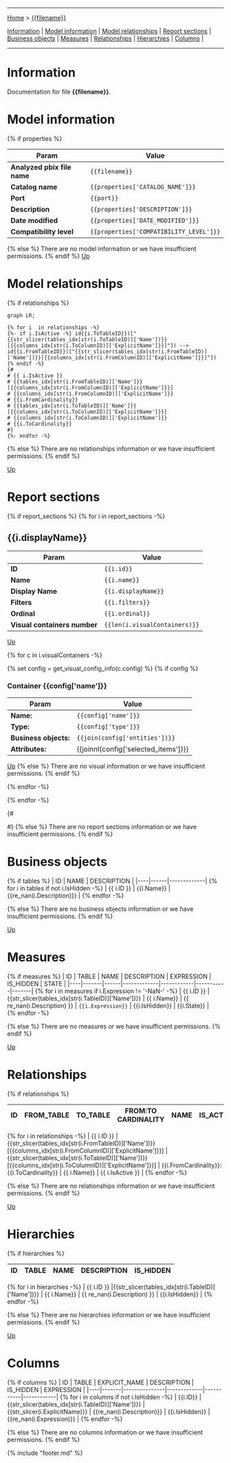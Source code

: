 ----

[Home](../home.md) > [{{filename}}]({{filename}}.md)

[Information](#information) | [Model information](#model-information) | [Model relationships](#model-relationships) | [Report sections](#report-sections) | [Business objects](#business-objects) | [Measures](#measures) | [Relationships](#relationships) | [Hierarchies](#hierarchies) | [Columns](#columns) | 

----

# Information

Documentation for file **{{filename}}**.

# Model information
{% if properties %}

| Param  | Value  |
|---|---|
| **Analyzed pbix file name** | `{{filename}}` | 
| **Catalog name** | `{{properties['CATALOG_NAME']}}` | 
| **Port** | `{{port}}`|
| **Description** | `{{properties['DESCRIPTION']}}` | 
| **Date modified** | `{{properties['DATE_MODIFIED']}}` | 
| **Compatibility level** | `{{properties['COMPATIBILITY_LEVEL']}}` | 

{% else %}
There are no model information or we have insufficient permissions.
{% endif %}
[Up](#)
# Model relationships
{% if relationships %}
```mermaid
graph LR;

{% for i  in relationships -%}
{%- if i.IsActive -%} id{{i.ToTableID}}(["{{str_slicer(tables_idx[str(i.ToTableID)]['Name'])}}[{{columns_idx[str(i.ToColumnID)]['ExplicitName']}}]"]) --> id{{i.FromTableID}}(["{{str_slicer(tables_idx[str(i.FromTableID)]['Name'])}}[{{columns_idx[str(i.FromColumnID)]['ExplicitName']}}]"])
{% endif -%}
{#
# {{ i.IsActive }} 
# {{tables_idx[str(i.FromTableID)]['Name']}}[{{columns_idx[str(i.FromColumnID)]['ExplicitName']}}] 
# {{columns_idx[str(i.FromColumnID)]['ExplicitName']}} 
# {{i.FromCardinality}} 
# {{tables_idx[str(i.ToTableID)]['Name']}}[{{columns_idx[str(i.ToColumnID)]['ExplicitName']}}] 
# {{columns_idx[str(i.ToColumnID)]['ExplicitName']}} 
# {{i.ToCardinality}} 
#}
{%- endfor -%}
```

{% else %}
There are no relationships information or we have insufficient permissions.
{% endif %}

[Up](#)

# Report sections
{% if report_sections %}
{% for i in report_sections -%}

## {{i.displayName}}

| Param  | Value  |
|---|---|
| **ID** | `{{i.id}}` |
| **Name** | `{{i.name}}` |
| **Display Name** | `{{i.displayName}}` |
| **Filters** | `{{i.filters}}` |
| **Ordinal** | `{{i.ordinal}}` |
| **Visual containers number** | `{{len(i.visualContainers)}}` |
[Up](#)

{% for c in i.visualContainers  -%}

{% set config = get_visual_config_info(c.config) %}
{% if config %}
### Container {{config['name']}} 

| Param  | Value  |
|---|---|
| **Name:** | `{{config['name']}}` |
| **Type:** | `{{config['type']}}` |
| **Business objects:**  | `{{join(config['entities'])}}` | 
| **Attributes:**  | {{joinnl(config['selected_items'])}} | 

[Up](#)
{% else %}
There are no visual information or we have insufficient permissions.
{% endif %}

{% endfor -%}

{% endfor -%}

{#

#}
{% else %}
There are no report sections information or we have insufficient permissions.
{% endif %}


# Business objects
{% if tables %}
| ID | NAME | DESCRIPTION | 
|----|------|-------------|
{% for i  in tables if not i.IsHidden -%}
| {{ i.ID }} | {{i.Name}} | {{re_nan(i.Description)}} |
{% endfor -%}

{% else %}
There are no business objects information or we have insufficient permissions.
{% endif %}


[Up](#)
# Measures

{% if measures %}
| ID | TABLE | NAME | DESCRIPTION | EXPRESSION | IS_HIDDEN | STATE |
|----|-------|------|-------------|------------|-----------|-------|
{% for i  in measures if i.Expression != '-NaN-' -%}
| {{ i.ID }} | {{str_slicer(tables_idx[str(i.TableID)]['Name'])}} | {{ i.Name}} | {{ re_nan(i.Description) }} | `{{i.Expression}}` | {{i.IsHidden}} |  {{i.State}} |  
{% endfor -%}

{% else %}
There are no measures or we have insufficient permissions.
{% endif %}

[Up](#)
# Relationships 
{% if relationships %}

| ID | FROM_TABLE | TO_TABLE | FROM:TO CARDINALITY | NAME | IS_ACTIVE  |
|----|------------|----------|---------------------|------|------------|
{% for i  in relationships -%}
| {{ i.ID }} | {{str_slicer(tables_idx[str(i.FromTableID)]['Name'])}}[{{columns_idx[str(i.FromColumnID)]['ExplicitName']}}] | {{str_slicer(tables_idx[str(i.ToTableID)]['Name'])}}[{{columns_idx[str(i.ToColumnID)]['ExplicitName']}}] | {{i.FromCardinality}}:{{i.ToCardinality}} | {{ i.Name}} | {{ i.IsActive }} |
{% endfor -%}

{% else %}
There are no relationships information or we have insufficient permissions.
{% endif %}

[Up](#)
# Hierarchies 

{% if hierarchies %}

| ID | TABLE | NAME | DESCRIPTION  | IS_HIDDEN | 
|----|----------|------|--------------|-----------|
{% for i  in hierarchies -%}
| {{ i.ID }} |{{str_slicer(tables_idx[str(i.TableID)]['Name'])}} | {{ i.Name}} | {{ re_nan(i.Description) }} | {{i.IsHidden}} | 
{% endfor -%}

{% else %}
There are no hierarchies information or we have insufficient permissions.
{% endif %}

[Up](#)
# Columns 

{% if columns %}
| ID | TABLE | EXPLICIT_NAME | DESCRIPTION | IS_HIDDEN | EXPRESSION |
|----|-------|---------------|-------------|-----------|------------|
{% for i  in columns if not i.IsHidden -%}
| {{i.ID}} | {{str_slicer(tables_idx[str(i.TableID)]['Name'])}} | {{str_slicer(i.ExplicitName)}} | {{re_nan(i.Description)}} | {{i.IsHidden}} | {{re_nan(i.Expression)}} |
{% endfor -%}

{% else %}
There are no columns information or we have insufficient permissions.
{% endif %}

{% include "footer.md" %}